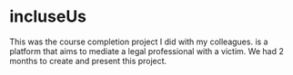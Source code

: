 # incluseUs
 This was the course completion project I did with my colleagues. is a platform that aims to mediate a legal professional with a victim. We had 2 months to create and present this project.
